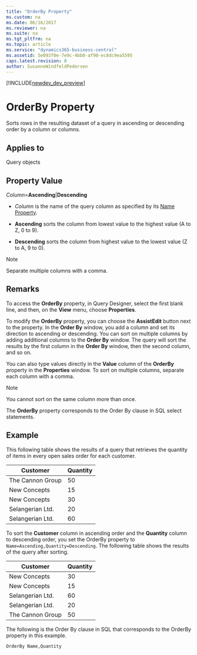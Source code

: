 ```yaml
---
title: "OrderBy Property"
ms.custom: na
ms.date: 06/16/2017
ms.reviewer: na
ms.suite: na
ms.tgt_pltfrm: na
ms.topic: article
ms.service: "dynamics365-business-central"
ms.assetid: 5e093f0e-7e9c-4bb0-af90-ec8dc9ea5595
caps.latest.revision: 8
author: SusanneWindfeldPedersen
---
```


[!INCLUDE[newdev_dev_preview](../includes/newdev_dev_preview.md)]

# OrderBy Property
Sorts rows in the resulting dataset of a query in ascending or descending order by a column or columns.  
  
## Applies to  
 Query objects  
  
## Property Value  
 *Column*=**Ascending**&#124;**Descending**  
  
-   *Column* is the name of the query column as specified by its [Name Property](devenv-name-property.md).  
  
-   **Ascending** sorts the column from lowest value to the highest value (A to Z, 0 to 9).  
  
-   **Descending** sorts the column from highest value to the lowest value (Z to A, 9 to 0).  
  
> [!NOTE]  
>  Separate multiple columns with a comma.  
  
## Remarks  
 To access the **OrderBy** property, in Query Designer, select the first blank line, and then, on the **View** menu, choose **Properties**.  
  
 To modify the **OrderBy** property, you can choose the **AssistEdit** button next to the property. In the **Order By** window, you add a column and set its direction to ascending or descending. You can sort on multiple columns by adding additional columns to the **Order By** window. The query will sort the results by the first column in the **Order By** window, then the second column, and so on.  
  
 You can also type values directly in the **Value** column of the **OrderBy** property in the **Properties** window. To sort on multiple columns, separate each column with a comma.  
  
> [!NOTE]  
>  You cannot sort on the same column more than once.  
  
 The **OrderBy** property corresponds to the Order By clause in SQL select statements.  
  
## Example  
 This following table shows the results of a query that retrieves the quantity of items in every open sales order for each customer.  
  
|Customer|Quantity|  
|--------|--------|  
|The Cannon Group|50|  
|New Concepts|15|  
|New Concepts|30|  
|Selangerian Ltd.|20|  
|Selangerian Ltd.|60|  
  
 To sort the **Customer** column in ascending order and the **Quantity** column to descending order, you set the OrderBy property to `Name=Ascending,Quantity=Descending`. The following table shows the results of the query after sorting.  
  
|Customer|Quantity|  
|--------------|--------------|  
|New Concepts|30|  
|New Concepts|15|  
|Selangerian Ltd.|60|  
|Selangerian Ltd.|20|  
|The Cannon Group|50|  
  
 The following is the Order By clause in SQL that corresponds to the OrderBy property in this example.  
  
```  
OrderBy Name,Quantity  
```